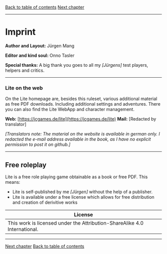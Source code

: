 [Back to table of contents](../README.md)
[Next chapter](./02_WhatIsLite.md)

---

# Imprint

**Author and Layout:**
Jürgen Mang

**Editor and kind soul:**
Onno Tasler

**Special thanks:**
A big thank you goes to all my _[Jürgens]_ test players, helpers and critics.

---

### Lite on the web

On the Lite homepage are, besides this ruleset, various additional material as free PDF downloads. Including additional settings and adventures. There you can also find the Lite WebApp and character management.

**Web:** [https://jcgames.de/lite](https://jcgames.de/lite)
**Mail:** [Redacted by translator]

_[Translators note: The material on the website is available in german only. I redacted the e-mail address available in the book, as I have no explicit permission to post it on github.]_

---

## Free roleplay

Lite is a free role playing game obtainable as a book or free PDF. This means:

- Lite is self-published by me _[Jürgen]_ without the help of a publisher.
- Lite is available under a free license which allows for free distribution and creation of derivitive works

| **License**                                                               |
| ------------------------------------------------------------------------- |
| This work is licensed under the Attribution-ShareAlike 4.0 International. |

---

[Next chapter](./02_WhatIsLite.md)
[Back to table of contents](../README.md)
